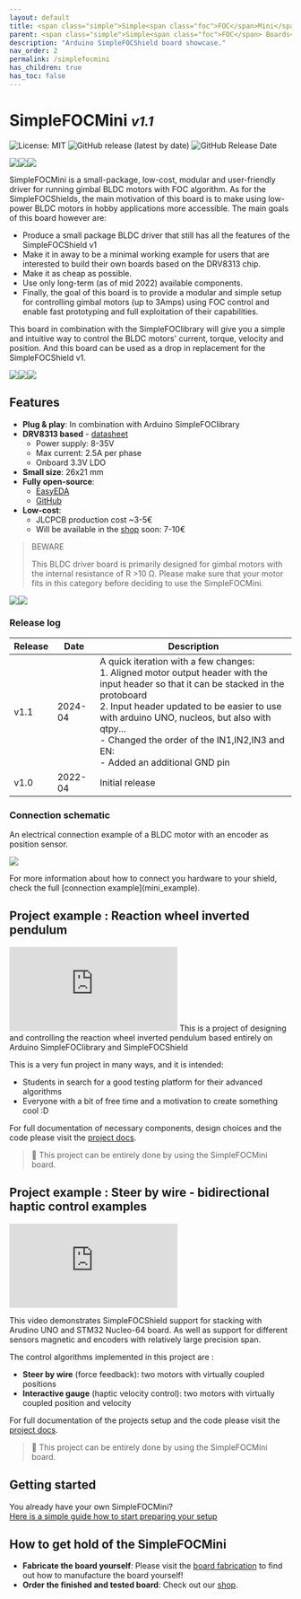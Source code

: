 ```yaml
---
layout: default
title: <span class="simple">Simple<span class="foc">FOC</span>Mini</span>
parent: <span class="simple">Simple<span class="foc">FOC</span> Boards</span>
description: "Arduino SimpleFOCShield board showcase."
nav_order: 2
permalink: /simplefocmini
has_children: true
has_toc: false
---
```



# <span class="simple">Simple<span class="foc">FOC</span>Mini</span>  <small><i>v1.1</i></small>


![License: MIT](https://img.shields.io/badge/License-MIT-yellow.svg?color=blue)
![GitHub release (latest by date)](https://img.shields.io/github/v/release/simplefoc/simplefocmini)
![GitHub Release Date](https://img.shields.io/github/release-date/simplefoc/simplefocmini?color=blue)

<img src="https://raw.githubusercontent.com/simplefoc/SimpleFOCMini/main/images/side.png" class="width20"/><img src="https://raw.githubusercontent.com/simplefoc/SimpleFOCMini/main/images/top.png" class="width20"/><img src="https://raw.githubusercontent.com/simplefoc/SimpleFOCMini/main/images/bottom.png" class="width20"/>

<span class="simple">Simple<span class="foc">FOC</span>Mini</span> is a small-package, low-cost, modular and user-friendly driver for running gimbal BLDC motors with FOC algorithm. As for the <span class="simple">Simple<span class="foc">FOC</span>Shields</span>, the main motivation of this board is to make using low-power BLDC motors in hobby applications more accessible.
The main goals of this board however are:

- Produce a small package BLDC driver that still has all the features of the <span class="simple">Simple<span class="foc">FOC</span>Shield </span>v1
- Make it in away to be a minimal working example for users that are interested to build their own boards based on the DRV8313 chip.
- Make it as cheap as possible.
- Use only long-term (as of mid 2022) available components.
- Finally, the goal of this board is to provide a modular and simple setup for controlling gimbal motors (up to 3Amps) using FOC control and enable fast prototyping and full exploitation of their capabilities.

This board in combination with the <span class="simple">Simple<span class="foc">FOC</span>library</span> will give you a simple and intuitive way to control the BLDC motors' current, torque, velocity and position. And this board can be used as a drop in replacement for the <span class="simple">Simple<span class="foc">FOC</span>Shield</span> v1.



<img  src="https://simplefoc.com/assets/img/miniv11_exploded.jpg"  class="width20"/><img  src="https://simplefoc.com/assets/img/miniv11_front.jpg"  class="width20"/><img  src="https://simplefoc.com/assets/img/miniv11_back.jpg"  class="width20"/>


## Features
- **Plug & play**: In combination with Arduino <span class="simple">Simple<span class="foc">FOC</span>library</span>
- **DRV8313 based** - [datasheet](https://www.ti.com/lit/ds/symlink/drv8313.pdf?ts=1650461862269&ref_url=https%253A%252F%252Fwww.google.com%252F)
  - Power supply: 8-35V
  - Max current: 2.5A per phase
  - Onboard 3.3V LDO
- **Small size**: 26x21 mm
- **Fully open-source**:
  - [EasyEDA](https://easyeda.com/the.skuric/simplefocmini)
  - [GitHub](https://github.com/simplefoc/SimpleFOCMini) 
- **Low-cost**: 
   - JLCPCB production cost ~3-5€
   - Will be available in the [shop](https://www.simplefoc.com/shop) soon: 7-10€ 



<blockquote class="warning"> 
<p class="heading">BEWARE</p>
This BLDC driver board is primarily designed for gimbal motors with the internal resistance of R >10 Ω. Please make sure that your motor fits in this category before deciding to use the <span class="simple">Simple<span class="foc">FOC</span>Mini</span>.
</blockquote>

<img src="https://simplefoc.com/assets/img/shield_vs_mini.jpg" class="img300"><img src="https://user-images.githubusercontent.com/36178713/164240473-5abd7453-9d38-4f25-9195-378c39180054.jpg" class="img300">

### Release log

Release | Date | Description
--- | --- | ---
v1.1 | 2024-04 | A quick iteration with a few changes:<br> 1. Aligned motor output header with the input header so that it can be stacked in the protoboard<br>2. Input header updated to be easier to use with arduino UNO, nucleos, but also with qtpy...<br> - Changed the order of the IN1,IN2,IN3 and EN:<br> - Added an additional GND pin <br>
v1.0 | 2022-04 | Initial release

### Connection schematic
An electrical connection example of a BLDC motor with an encoder as position sensor. 
<p><img src="extras/Images/connection_mini.jpg" class="width60"></p>
For more information about how to connect you hardware to your shield, check the full [connection example](mini_example).

## Project example : Reaction wheel inverted pendulum
<iframe class="youtube"  src="https://www.youtube.com/embed/Ih-izQyXJCI" frameborder="0" allow="accelerometer; autoplay; encrypted-media; gyroscope; picture-in-picture" allowfullscreen></iframe>
This is a project of designing and controlling the reaction wheel inverted pendulum based entirely on Arduino <span class="simple">Simple<span class="foc">FOC</span>library</span> and <span class="simple">Simple<span class="foc">FOC</span>Shield</span>

This is a very fun project in many ways, and it is intended:
- Students in search for a good testing platform for their advanced algorithms
- Everyone with a bit of free time and a motivation to create something cool :D

For full documentation of necessary components, design choices and the code please visit the [project docs](simplefoc_pendulum).

<blockquote class="info"> <p class="heading">📢 
This project can be entirely done by using the  <span class="simple">Simple<span class="foc">FOC</span>Mini</span> board. </p>
</blockquote>

## Project example : Steer by wire - bidirectional haptic control examples 
<iframe class="youtube" src="https://www.youtube.com/embed/xTlv1rPEqv4" frameborder="0" allow="accelerometer; autoplay; encrypted-media; gyroscope; picture-in-picture" allowfullscreen></iframe>

This video demonstrates <span class="simple">Simple<span class="foc">FOC</span>Shield</span> support for stacking with Arudino UNO and STM32 Nucleo-64 board. As well as support for different sensors magnetic and encoders with relatively large precision span.

The control algorithms implemented in this project are :
- **Steer by wire** (force feedback): two motors with virtually coupled positions
- **Interactive gauge** (haptic velocity control): two motors with virtually coupled position and velocity


For full documentation of the projects setup and the code please visit the [project docs](haptics_examples).

<blockquote class="info"> <p class="heading">📢 
This project can be entirely done by using the  <span class="simple">Simple<span class="foc">FOC</span>Mini</span> board. </p>
</blockquote>

## Getting started

You already have your own <span class="simple">Simple<span class="foc">FOC</span>Mini</span>? <br>
[Here is a simple guide how to start preparing your setup](mini_getting_started)



## How to get hold of the <span class="simple">Simple<span class="foc">FOC</span>Mini</span> 
- **Fabricate the board yourself**:  Please visit the [board fabrication](mini_fabrication) to find out how to manufacture the board yourself!<br>
- **Order the finished and tested board**:  Check out our [shop](https://simplefoc.com/shop).

